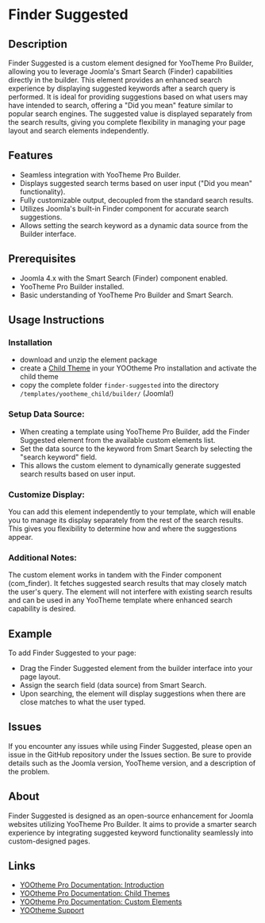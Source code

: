# Finder Suggested

## Description

Finder Suggested is a custom element designed for YooTheme Pro Builder, allowing you to leverage Joomla's Smart Search (Finder) capabilities directly in the builder. This element provides an enhanced search experience by displaying suggested keywords after a search query is performed. It is ideal for providing suggestions based on what users may have intended to search, offering a "Did you mean" feature similar to popular search engines. The suggested value is displayed separately from the search results, giving you complete flexibility in managing your page layout and search elements independently.

## Features

- Seamless integration with YooTheme Pro Builder.
- Displays suggested search terms based on user input ("Did you mean" functionality).
- Fully customizable output, decoupled from the standard search results.
- Utilizes Joomla's built-in Finder component for accurate search suggestions.
- Allows setting the search keyword as a dynamic data source from the Builder interface.

## Prerequisites

- Joomla 4.x with the Smart Search (Finder) component enabled.
- YooTheme Pro Builder installed.
- Basic understanding of YooTheme Pro Builder and Smart Search.

## Usage Instructions
### Installation

- download and unzip the element package
- create a [Child Theme](https://yootheme.com/support/yootheme-pro/joomla/developers-child-themes) in your YOOtheme Pro installation and activate the child theme
- copy the complete folder `finder-suggested` into the directory `/templates/yootheme_child/builder/` (Joomla!)

### Setup Data Source:

- When creating a template using YooTheme Pro Builder, add the Finder Suggested element from the available custom elements list.
- Set the data source to the keyword from Smart Search by selecting the "search keyword" field.
- This allows the custom element to dynamically generate suggested search results based on user input.

### Customize Display:

You can add this element independently to your template, which will enable you to manage its display separately from the rest of the search results. This gives you flexibility to determine how and where the suggestions appear.

### Additional Notes:

The custom element works in tandem with the Finder component (com_finder). It fetches suggested search results that may closely match the user's query.
The element will not interfere with existing search results and can be used in any YooTheme template where enhanced search capability is desired.

## Example

To add Finder Suggested to your page:
- Drag the Finder Suggested element from the builder interface into your page layout.
- Assign the search field (data source) from Smart Search.
- Upon searching, the element will display suggestions when there are close matches to what the user typed.

## Issues

If you encounter any issues while using Finder Suggested, please open an issue in the GitHub repository under the Issues section. Be sure to provide details such as the Joomla version, YooTheme version, and a description of the problem.

## About

Finder Suggested is designed as an open-source enhancement for Joomla websites utilizing YooTheme Pro Builder. It aims to provide a smarter search experience by integrating suggested keyword functionality seamlessly into custom-designed pages.

## Links

- [YOOtheme Pro Documentation: Introduction](https://yootheme.com/support/yootheme-pro/joomla/introduction)
- [YOOtheme Pro Documentation: Child Themes](https://yootheme.com/support/yootheme-pro/joomla/developers-child-themes)
- [YOOtheme Pro Documentation: Custom Elements](https://yootheme.com/support/yootheme-pro/joomla/developers-elements)
- [YOOtheme Support](https://yootheme.com/support)


